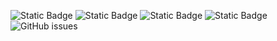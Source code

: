 ![Static Badge](https://img.shields.io/badge/blacklists-60-000000) ![Static Badge](https://img.shields.io/badge/blacklisted-2686348-cc0000) ![Static Badge](https://img.shields.io/badge/whitelisted-2245-00CC00) ![Static Badge](https://img.shields.io/badge/streaming_blacklist-28107-000000) ![GitHub issues](https://img.shields.io/github/issues/fabriziosalmi/blacklists)
